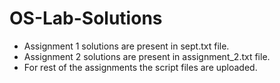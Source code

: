 # OS-Lab-Solutions
- Assignment 1 solutions are present in sept.txt file.
- Assignment 2 solutions are present in assignment_2.txt file.
- For rest of the assignments the script files are uploaded.
